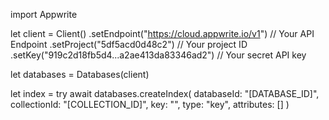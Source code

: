 import Appwrite

let client = Client()
    .setEndpoint("https://cloud.appwrite.io/v1") // Your API Endpoint
    .setProject("5df5acd0d48c2") // Your project ID
    .setKey("919c2d18fb5d4...a2ae413da83346ad2") // Your secret API key

let databases = Databases(client)

let index = try await databases.createIndex(
    databaseId: "[DATABASE_ID]",
    collectionId: "[COLLECTION_ID]",
    key: "",
    type: "key",
    attributes: []
)

